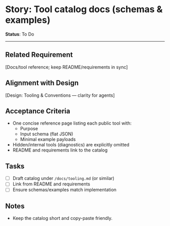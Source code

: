 # Story: Tool catalog docs (schemas & examples)

**Status**: To Do

---

## Related Requirement

[Docs/tool reference; keep README/requirements in sync]

## Alignment with Design

[Design: Tooling & Conventions — clarity for agents]

## Acceptance Criteria

- One concise reference page listing each public tool with:
  - Purpose
  - Input schema (flat JSON)
  - Minimal example payloads
- Hidden/internal tools (diagnostics) are explicitly omitted
- README and requirements link to the catalog

## Tasks

- [ ] Draft catalog under `/docs/tooling.md` (or similar)
- [ ] Link from README and requirements
- [ ] Ensure schemas/examples match implementation

## Notes

- Keep the catalog short and copy-paste friendly.
